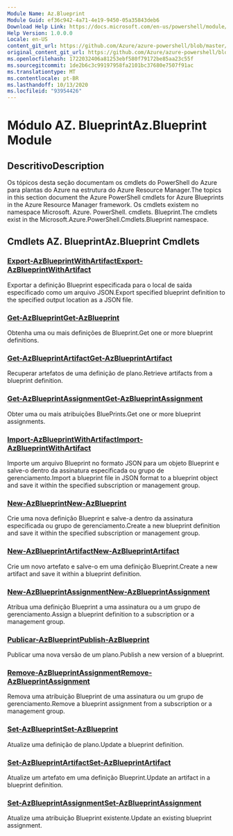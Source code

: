 ```yaml
---
Module Name: Az.Blueprint
Module Guid: ef36c942-4a71-4e19-9450-05a35843deb6
Download Help Link: https://docs.microsoft.com/en-us/powershell/module/az.blueprint
Help Version: 1.0.0.0
Locale: en-US
content_git_url: https://github.com/Azure/azure-powershell/blob/master/src/Blueprint/Blueprint/help/Az.Blueprint.md
original_content_git_url: https://github.com/Azure/azure-powershell/blob/master/src/Blueprint/Blueprint/help/Az.Blueprint.md
ms.openlocfilehash: 1722032406a81253ebf580f79172be85aa23c55f
ms.sourcegitcommit: 1de2b6c3c99197958fa2101bc37680e7507f91ac
ms.translationtype: MT
ms.contentlocale: pt-BR
ms.lasthandoff: 10/13/2020
ms.locfileid: "93954426"
---
```

# <span data-ttu-id="5d17f-101">Módulo AZ. Blueprint</span><span class="sxs-lookup"><span data-stu-id="5d17f-101">Az.Blueprint Module</span></span>
## <span data-ttu-id="5d17f-102">Descritivo</span><span class="sxs-lookup"><span data-stu-id="5d17f-102">Description</span></span>
<span data-ttu-id="5d17f-103">Os tópicos desta seção documentam os cmdlets do PowerShell do Azure para plantas do Azure na estrutura do Azure Resource Manager.</span><span class="sxs-lookup"><span data-stu-id="5d17f-103">The topics in this section document the Azure PowerShell cmdlets for Azure Blueprints in the Azure Resource Manager framework.</span></span> <span data-ttu-id="5d17f-104">Os cmdlets existem no namespace Microsoft. Azure. PowerShell. cmdlets. Blueprint.</span><span class="sxs-lookup"><span data-stu-id="5d17f-104">The cmdlets exist in the Microsoft.Azure.PowerShell.Cmdlets.Blueprint namespace.</span></span>

## <span data-ttu-id="5d17f-105">Cmdlets AZ. Blueprint</span><span class="sxs-lookup"><span data-stu-id="5d17f-105">Az.Blueprint Cmdlets</span></span>
### [<span data-ttu-id="5d17f-106">Export-AzBlueprintWithArtifact</span><span class="sxs-lookup"><span data-stu-id="5d17f-106">Export-AzBlueprintWithArtifact</span></span>](Export-AzBlueprintWithArtifact.md)
<span data-ttu-id="5d17f-107">Exportar a definição Blueprint especificada para o local de saída especificado como um arquivo JSON.</span><span class="sxs-lookup"><span data-stu-id="5d17f-107">Export specified blueprint definition to the specified output location as a JSON file.</span></span> 

### [<span data-ttu-id="5d17f-108">Get-AzBlueprint</span><span class="sxs-lookup"><span data-stu-id="5d17f-108">Get-AzBlueprint</span></span>](Get-AzBlueprint.md)
<span data-ttu-id="5d17f-109">Obtenha uma ou mais definições de Blueprint.</span><span class="sxs-lookup"><span data-stu-id="5d17f-109">Get one or more blueprint definitions.</span></span>

### [<span data-ttu-id="5d17f-110">Get-AzBlueprintArtifact</span><span class="sxs-lookup"><span data-stu-id="5d17f-110">Get-AzBlueprintArtifact</span></span>](Get-AzBlueprintArtifact.md)
<span data-ttu-id="5d17f-111">Recuperar artefatos de uma definição de plano.</span><span class="sxs-lookup"><span data-stu-id="5d17f-111">Retrieve artifacts from a blueprint definition.</span></span>

### [<span data-ttu-id="5d17f-112">Get-AzBlueprintAssignment</span><span class="sxs-lookup"><span data-stu-id="5d17f-112">Get-AzBlueprintAssignment</span></span>](Get-AzBlueprintAssignment.md)
<span data-ttu-id="5d17f-113">Obter uma ou mais atribuições BluePrints.</span><span class="sxs-lookup"><span data-stu-id="5d17f-113">Get one or more blueprint assignments.</span></span>

### [<span data-ttu-id="5d17f-114">Import-AzBlueprintWithArtifact</span><span class="sxs-lookup"><span data-stu-id="5d17f-114">Import-AzBlueprintWithArtifact</span></span>](Import-AzBlueprintWithArtifact.md)
<span data-ttu-id="5d17f-115">Importe um arquivo Blueprint no formato JSON para um objeto Blueprint e salve-o dentro da assinatura especificada ou grupo de gerenciamento.</span><span class="sxs-lookup"><span data-stu-id="5d17f-115">Import a blueprint file in JSON format to a blueprint object and save it within the specified subscription or management group.</span></span>

### [<span data-ttu-id="5d17f-116">New-AzBlueprint</span><span class="sxs-lookup"><span data-stu-id="5d17f-116">New-AzBlueprint</span></span>](New-AzBlueprint.md)
<span data-ttu-id="5d17f-117">Crie uma nova definição Blueprint e salve-a dentro da assinatura especificada ou grupo de gerenciamento.</span><span class="sxs-lookup"><span data-stu-id="5d17f-117">Create a new blueprint definition and save it within the specified subscription or management group.</span></span>

### [<span data-ttu-id="5d17f-118">New-AzBlueprintArtifact</span><span class="sxs-lookup"><span data-stu-id="5d17f-118">New-AzBlueprintArtifact</span></span>](New-AzBlueprintArtifact.md)
<span data-ttu-id="5d17f-119">Crie um novo artefato e salve-o em uma definição Blueprint.</span><span class="sxs-lookup"><span data-stu-id="5d17f-119">Create a new artifact and save it within a blueprint definition.</span></span>

### [<span data-ttu-id="5d17f-120">New-AzBlueprintAssignment</span><span class="sxs-lookup"><span data-stu-id="5d17f-120">New-AzBlueprintAssignment</span></span>](New-AzBlueprintAssignment.md)
<span data-ttu-id="5d17f-121">Atribua uma definição Blueprint a uma assinatura ou a um grupo de gerenciamento.</span><span class="sxs-lookup"><span data-stu-id="5d17f-121">Assign a blueprint definition to a subscription or a management group.</span></span>

### [<span data-ttu-id="5d17f-122">Publicar-AzBlueprint</span><span class="sxs-lookup"><span data-stu-id="5d17f-122">Publish-AzBlueprint</span></span>](Publish-AzBlueprint.md)
<span data-ttu-id="5d17f-123">Publicar uma nova versão de um plano.</span><span class="sxs-lookup"><span data-stu-id="5d17f-123">Publish a new version of a blueprint.</span></span>

### [<span data-ttu-id="5d17f-124">Remove-AzBlueprintAssignment</span><span class="sxs-lookup"><span data-stu-id="5d17f-124">Remove-AzBlueprintAssignment</span></span>](Remove-AzBlueprintAssignment.md)
<span data-ttu-id="5d17f-125">Remova uma atribuição Blueprint de uma assinatura ou um grupo de gerenciamento.</span><span class="sxs-lookup"><span data-stu-id="5d17f-125">Remove a blueprint assignment from a subscription or a management group.</span></span>

### [<span data-ttu-id="5d17f-126">Set-AzBlueprint</span><span class="sxs-lookup"><span data-stu-id="5d17f-126">Set-AzBlueprint</span></span>](Set-AzBlueprint.md)
<span data-ttu-id="5d17f-127">Atualize uma definição de plano.</span><span class="sxs-lookup"><span data-stu-id="5d17f-127">Update a blueprint definition.</span></span>

### [<span data-ttu-id="5d17f-128">Set-AzBlueprintArtifact</span><span class="sxs-lookup"><span data-stu-id="5d17f-128">Set-AzBlueprintArtifact</span></span>](Set-AzBlueprintArtifact.md)
<span data-ttu-id="5d17f-129">Atualize um artefato em uma definição Blueprint.</span><span class="sxs-lookup"><span data-stu-id="5d17f-129">Update an artifact in a blueprint definition.</span></span>

### [<span data-ttu-id="5d17f-130">Set-AzBlueprintAssignment</span><span class="sxs-lookup"><span data-stu-id="5d17f-130">Set-AzBlueprintAssignment</span></span>](Set-AzBlueprintAssignment.md)
<span data-ttu-id="5d17f-131">Atualize uma atribuição Blueprint existente.</span><span class="sxs-lookup"><span data-stu-id="5d17f-131">Update an existing blueprint assignment.</span></span>

